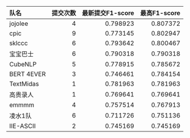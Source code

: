 | 队名       |   提交次数 |   最新提交F1-score |   最高F1-score |
|:-----------|-----------:|-------------------:|---------------:|
| jojolee    |          4 |           0.798923 |       0.807372 |
| cpic       |          9 |           0.773145 |       0.802947 |
| sklccc     |          6 |           0.793642 |       0.800467 |
| 宝宝巴士   |          6 |           0.790318 |       0.790318 |
| CubeNLP    |          5 |           0.778915 |       0.785672 |
| BERT 4EVER |          3 |           0.746461 |       0.784154 |
| TextMidas  |          1 |           0.781963 |       0.781963 |
| 高贵录人   |          1 |           0.769641 |       0.769641 |
| emmmm      |          4 |           0.757514 |       0.767913 |
| 凌水1队    |          6 |           0.711726 |       0.751136 |
| IIE-ASCII  |          2 |           0.745169 |       0.745169 |